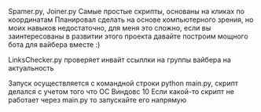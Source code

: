 Spamer.py, Joiner.py Самые простые скрипты, основаны на кликах по координатам
Планировал сделать на основе компьютерного зрения, но моих навыков недостаточно, для меня это сложно, если вы заинтересованы в развитии этого проекта давайте построим мощного бота для вайбера вместе :)

LinksChecker.py проверяет инвайт ссыллки на группы вайбера на актуальность

Запуск осуществляется с командной строки python main.py, скрипт делался с учетом того что ОС Виндовс 10
Если какой-то скрипт не работает через main.py то запускайте его напрямую
